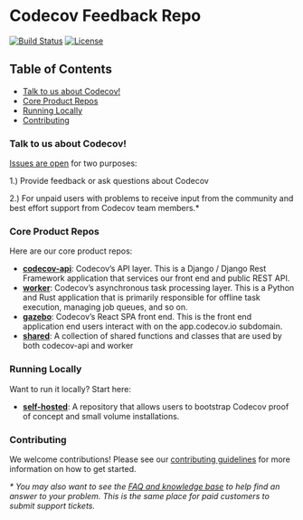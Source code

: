 # Codecov Feedback Repo

[![Build Status](https://img.shields.io/github/workflow/status/codecov/feedback/CI)](https://github.com/codecov/feedback/actions)
[![License](https://img.shields.io/github/license/codecov/feedback)](LICENSE)

## Table of Contents
- [Talk to us about Codecov!](#talk-to-us-about-codecov)
- [Core Product Repos](#core-product-repos)
- [Running Locally](#running-locally)
- [Contributing](#contributing)

### Talk to us about Codecov! 

[Issues are open](https://github.com/codecov/feedback/issues) for two purposes: 

1.) Provide feedback or ask questions about Codecov

2.) For unpaid users with problems to receive input from the community and best effort support from Codecov team members.\*

### Core Product Repos

Here are our core product repos:

- [**codecov-api**](https://github.com/codecov/codecov-api): Codecov’s API layer. This is a Django / Django Rest Framework application that services our front end and public REST API.
- [**worker**](https://github.com/codecov/worker): Codecov’s asynchronous task processing layer. This is a Python and Rust application that is primarily responsible for offline task execution, managing job queues, and so on.
- [**gazebo**](https://github.com/codecov/gazebo): Codecov’s React SPA front end. This is the front end application end users interact with on the app.codecov.io subdomain.
- [**shared**](https://github.com/codecov/shared): A collection of shared functions and classes that are used by both codecov-api and worker

### Running Locally

Want to run it locally? Start here:

- [**self-hosted**](https://github.com/codecov/self-hosted): A repository that allows users to bootstrap Codecov proof of concept and small volume installations.

### Contributing

We welcome contributions! Please see our [contributing guidelines](CONTRIBUTING.md) for more information on how to get started.

_\* You may also want to see the [FAQ and knowledge base](https://codecovpro.zendesk.com/hc/en-us) to help find an answer to your problem. This is the same place for paid customers to submit support tickets._
